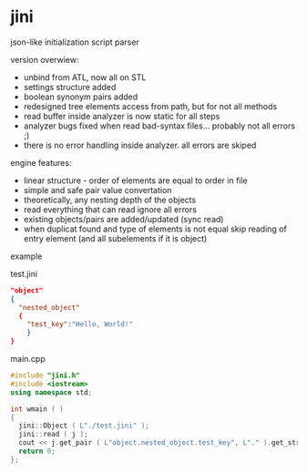 # jini
json-like initialization script parser

version overwiew:
- unbind from ATL, now all on STL
- settings structure added
- boolean synonym pairs added
- redesigned tree elements access from path, but for not all methods
- read buffer inside analyzer is now static for all steps
- analyzer bugs fixed when read bad-syntax files... probably not all errors ;)
- there is no error handling inside analyzer. all errors are skiped

engine features:
- linear structure - order of elements are equal to order in file
- simple and safe pair value convertation
- theoretically, any nesting depth of the objects
- read everything that can read ignore all errors
- existing objects/pairs are added/updated (sync read)
- when duplicat found and type of elements is not equal skip reading of entry element (and all subelements if it is object)

example

test.jini
```json
"object"
{
  "nested_object"
  {
    "test_key":"Hello, World!"
    }
}
```

main.cpp
```c++
#include "jini.h"
#include <iostream>
using namespace std;

int wmain ( )
{
  jini::Object ( L"./test.jini" );
  jini::read ( j );
  cout << j.get_pair ( L"object.nested_object.test_key", L"." ).get_string ( ) << endl;
  return 0;
};
```
